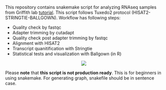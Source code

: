 This repository contains snakemake script for analyzing RNAseq samples from Griffith lab [tutorial](http://genomedata.org/rnaseq-tutorial/practical.tar). This script follows Tuxedo2 protocol (HISAT2-STRINGTIE-BALLGOWN). Workflow has following steps:
* Quality check by fastqc
* Adapter trimming by cutadapt
* Quality check post adapter trimming by fastqc
* Alignment with HISAT2
* Transcript quanitification with Stringtie
* Statistical tests and visualization with Ballgown (in R)

<p align="center">
  <img src="https://drive.google.com/uc?id=1TIwsrxA3w64SoJYh6OasGBo8iVYQMiQf">
</p>

Please **note** that **this script is not production ready**. This is for beginners in using snakemake. For generating graph, snakefile should be in sentence case.


